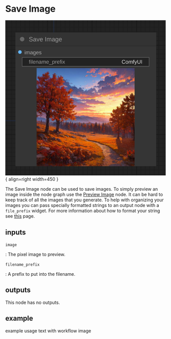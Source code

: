 # Save Image

![Save Image node](media/SaveImage.svg){ align=right width=450 }

The Save Image node can be used to save images. To simply preview an image inside the node graph use the [Preview Image](PreviewImage.md) node. It can be hard to keep track of all the images that you generate. To help with organizing your images you can pass specially formatted strings to an output node with a `file_prefix` widget. For more information about how to format your string see [this](../../Interface/SaveFileFormatting.md) page.

## inputs

`image`

:   The pixel image to preview.

`filename_prefix`

:   A prefix to put into the filename.


## outputs

This node has no outputs.

## example

example usage text with workflow image